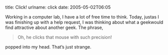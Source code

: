 title: Click!
urlname: click
date: 2005-05-02T06:05

Working in a computer lab, I have a lot of free time to think. Today, justas I was finishing up with a help request, I was thinking about what a geekwould find attractive about another geek. The phrase,

>  
> Oh, he clicks that mouse with such precision!
> 

popped into my head. That&#x02bc;s just strange.
